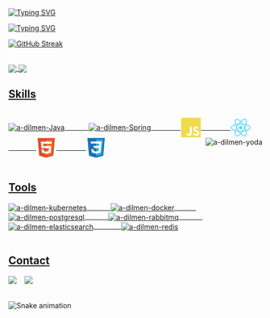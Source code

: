 
[![Typing SVG](https://readme-typing-svg.demolab.com/?lines=Hi+there+👋)](https://git.io/typing-svg)

[![Typing SVG](https://readme-typing-svg.demolab.com/?lines=I+am+Abdulkadir+Dilmen! )](https://git.io/typing-svg)


[![GitHub Streak](https://streak-stats.demolab.com/?user=a-dilmen&theme=dark)](https://git.io/streak-stats)



<!--
**a-dilmen/a-dilmen** is a ✨ _special_ ✨ repository because its `README.md` (this file) appears on your GitHub profile.

Here are some ideas to get you started:

- 🔭 I’m currently working on ...
- 🌱 I’m currently learning ...
- 👯 I’m looking to collaborate on ...
- 🤔 I’m looking for help with ...
- 💬 Ask me about ...
- 📫 How to reach me: ...
- 😄 Pronouns: ...
- ⚡ Fun fact: ...
-->

</br>

 <div>
  <a href="https://github.com/a-dilmen">
   <img align="center" height="170" src="https://github-readme-stats.vercel.app/api/top-langs/?username=a-dilmen&layout=compact&langs_count=16&theme=dracula"/>
  <img align="center" src="https://github-readme-stats.vercel.app/api?username=a-dilmen&show_icons=true&theme=dracula&include_all_commits=true&count_private=true&hide=issues"/>
</div>
 
 ## Skills
<div style="display: inline_block"><br>
  <img height="40" align="center" alt="a-dilmen-Java" height="30" width="40" src="https://www.svgrepo.com/show/452234/java.svg">
 &nbsp;&nbsp;&nbsp;&nbsp;&nbsp;&nbsp;&nbsp;&nbsp;&nbsp;&nbsp;
  <img height="40" align="center" alt="a-dilmen-Spring" height="30" width="40" src="https://www.svgrepo.com/show/376350/spring.svg">
 &nbsp;&nbsp;&nbsp;&nbsp;&nbsp;&nbsp;&nbsp;&nbsp;&nbsp;&nbsp;&nbsp;&nbsp;&nbsp;
  <img height="40" align="center" alt="a-dilmen-Js" height="30" width="40" src="https://raw.githubusercontent.com/devicons/devicon/master/icons/javascript/javascript-plain.svg">
 &nbsp;&nbsp;&nbsp;&nbsp;&nbsp;&nbsp;&nbsp;&nbsp;&nbsp;&nbsp;&nbsp;&nbsp;&nbsp;
  <img height="40" align="center" alt="a-dilmen-React" height="30" width="40" src="https://raw.githubusercontent.com/devicons/devicon/master/icons/react/react-original.svg">
 &nbsp;&nbsp;&nbsp;&nbsp;&nbsp;&nbsp;&nbsp;&nbsp;&nbsp;&nbsp;&nbsp;&nbsp;&nbsp;
  <img height="40" align="center" alt="a-dilmen-HTML" height="30" width="40" src="https://raw.githubusercontent.com/devicons/devicon/master/icons/html5/html5-original.svg">
 &nbsp;&nbsp;&nbsp;&nbsp;&nbsp;&nbsp;&nbsp;&nbsp;&nbsp;&nbsp;&nbsp;&nbsp;&nbsp;
  <img height="40" align="center" alt="a-dilmen-CSS" height="30" width="40" src="https://raw.githubusercontent.com/devicons/devicon/master/icons/css3/css3-original.svg">
  <img align="right" height="180em" alt="a-dilmen-yoda" src="https://media.giphy.com/media/l44Qqz6gO6JiVV3pu/giphy.gif">
</div>
  
</br>

## Tools 
<div> 
<img height="40" align="center" alt="a-dilmen-kubernetes" height="30" width="40" src="https://www.svgrepo.com/show/448233/kubernetes.svg">
 &nbsp;&nbsp;&nbsp;&nbsp;&nbsp;&nbsp;&nbsp;&nbsp;&nbsp;&nbsp;
<img height="40" align="center" alt="a-dilmen-docker" height="30" width="40" src="https://www.svgrepo.com/show/452192/docker.svg">
 &nbsp;&nbsp;&nbsp;&nbsp;&nbsp;&nbsp;&nbsp;&nbsp;&nbsp;&nbsp;
<img height="40" align="center" alt="a-dilmen-postgresql" height="30" width="40" src="https://www.svgrepo.com/show/439268/postgresql.svg">
 &nbsp;&nbsp;&nbsp;&nbsp;&nbsp;&nbsp;&nbsp;&nbsp;&nbsp;&nbsp;
 <img height="40" align="center" alt="a-dilmen-rabbitmq" height="30" width="40" src="https://www.svgrepo.com/show/354250/rabbitmq-icon.svg">
 &nbsp;&nbsp;&nbsp;&nbsp;&nbsp;&nbsp;&nbsp;&nbsp;&nbsp;&nbsp;&nbsp;
  <img height="40" align="center" alt="a-dilmen-elasticsearch" height="30" width="40" src="https://www.svgrepo.com/show/303574/elasticsearch-logo.svg">
 &nbsp;&nbsp;&nbsp;&nbsp;&nbsp;&nbsp;&nbsp;&nbsp;&nbsp;&nbsp;&nbsp;&nbsp;
  <img height="40" align="center" alt="a-dilmen-redis" height="30" width="40" src="https://www.svgrepo.com/show/354272/redis.svg">
 </br>
</br>

## Contact 
<div> 
  <a href="https://www.linkedin.com/in/abdulkadir-dilmen-495593182" target="_blank"><img src="https://img.shields.io/badge/-LinkedIn-%230077B5?style=for-the-badge&logo=linkedin&logoColor=white" target="_blank"></a> &nbsp;&nbsp;
  <a href = "mailto: abdulkadirdilmen2@gmail.com"><img src="https://img.shields.io/badge/-Gmail-%23333?style=for-the-badge&logo=gmail&logoColor=white" target="_blank"></a>
 </br>
</br>
 
  ![Snake animation](https://github.com/eagrundy/eagrundy/blob/output/github-contribution-grid-snake.svg)
 
</div>
